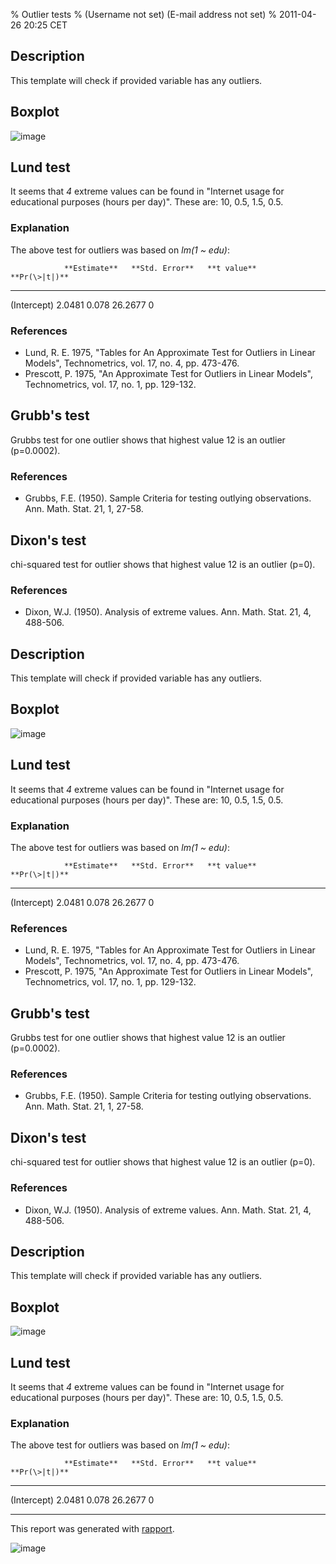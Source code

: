 % Outlier tests
% (Username not set) (E-mail address not set)
% 2011-04-26 20:25 CET

Description
-----------

This template will check if provided variable has any outliers.

Boxplot
-------

![image](d24b3eb41da4d1de21d4bce0e30d2e1b.png)

Lund test
---------

It seems that *4* extreme values can be found in "Internet usage for
educational purposes (hours per day)". These are: 10, 0.5, 1.5, 0.5.

### Explanation

The above test for outliers was based on *lm(1 \~ edu)*:

                **Estimate**   **Std. Error**   **t value**   **Pr(\>|t|)**
  ------------- -------------- ---------------- ------------- ---------------
  (Intercept)   2.0481         0.078            26.2677       0

### References

-   Lund, R. E. 1975, "Tables for An Approximate Test for Outliers in
    Linear Models", Technometrics, vol. 17, no. 4, pp. 473-476.
-   Prescott, P. 1975, "An Approximate Test for Outliers in Linear
    Models", Technometrics, vol. 17, no. 1, pp. 129-132.

Grubb's test
------------

Grubbs test for one outlier shows that highest value 12 is an outlier
(p=0.0002).

### References

-   Grubbs, F.E. (1950). Sample Criteria for testing outlying
    observations. Ann. Math. Stat. 21, 1, 27-58.

Dixon's test
------------

chi-squared test for outlier shows that highest value 12 is an outlier
(p=0).

### References

-   Dixon, W.J. (1950). Analysis of extreme values. Ann. Math. Stat. 21,
    4, 488-506.

Description
-----------

This template will check if provided variable has any outliers.

Boxplot
-------

![image](d24b3eb41da4d1de21d4bce0e30d2e1b.png)

Lund test
---------

It seems that *4* extreme values can be found in "Internet usage for
educational purposes (hours per day)". These are: 10, 0.5, 1.5, 0.5.

### Explanation

The above test for outliers was based on *lm(1 \~ edu)*:

                **Estimate**   **Std. Error**   **t value**   **Pr(\>|t|)**
  ------------- -------------- ---------------- ------------- ---------------
  (Intercept)   2.0481         0.078            26.2677       0

### References

-   Lund, R. E. 1975, "Tables for An Approximate Test for Outliers in
    Linear Models", Technometrics, vol. 17, no. 4, pp. 473-476.
-   Prescott, P. 1975, "An Approximate Test for Outliers in Linear
    Models", Technometrics, vol. 17, no. 1, pp. 129-132.

Grubb's test
------------

Grubbs test for one outlier shows that highest value 12 is an outlier
(p=0.0002).

### References

-   Grubbs, F.E. (1950). Sample Criteria for testing outlying
    observations. Ann. Math. Stat. 21, 1, 27-58.

Dixon's test
------------

chi-squared test for outlier shows that highest value 12 is an outlier
(p=0).

### References

-   Dixon, W.J. (1950). Analysis of extreme values. Ann. Math. Stat. 21,
    4, 488-506.

Description
-----------

This template will check if provided variable has any outliers.

Boxplot
-------

![image](d24b3eb41da4d1de21d4bce0e30d2e1b.png)

Lund test
---------

It seems that *4* extreme values can be found in "Internet usage for
educational purposes (hours per day)". These are: 10, 0.5, 1.5, 0.5.

### Explanation

The above test for outliers was based on *lm(1 \~ edu)*:

                **Estimate**   **Std. Error**   **t value**   **Pr(\>|t|)**
  ------------- -------------- ---------------- ------------- ---------------
  (Intercept)   2.0481         0.078            26.2677       0

* * * * *

This report was generated with [rapport](http://rapport-package.info/).

![image](images/rapport.png)
